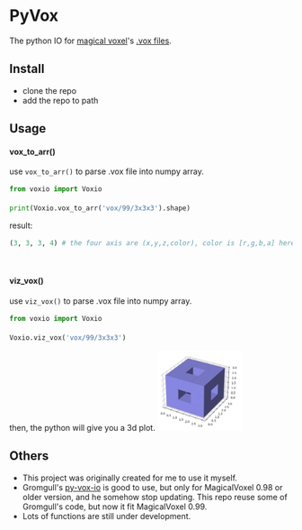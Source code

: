 # PyVox
The python IO for [magical voxel](https://ephtracy.github.io/)'s [.vox files](https://github.com/ephtracy/voxel-model).


## Install
- clone the repo
- add the repo to path

## Usage
#### vox_to_arr()
use `vox_to_arr()` to parse .vox file into numpy array.
```Python
from voxio import Voxio

print(Voxio.vox_to_arr('vox/99/3x3x3').shape)
```
result:
```Python
(3, 3, 3, 4) # the four axis are (x,y,z,color), color is [r,g,b,a] here
```

</br>

#### viz_vox()
use `viz_vox()` to parse .vox file into numpy array.
```Python
from voxio import Voxio

Voxio.viz_vox('vox/99/3x3x3')
```
then, the python will give you a 3d plot.
<img src="/img/3x3x3.jpg" width="30%">

## Others
- This project was originally created for me to use it myself.
- Gromgull's [py-vox-io](https://github.com/gromgull/py-vox-io) is good to use, but only for MagicalVoxel 0.98 or older version, and he somehow stop updating. This repo reuse some of Gromgull's code, but now it fit MagicalVoxel 0.99.
- Lots of functions are still under development.